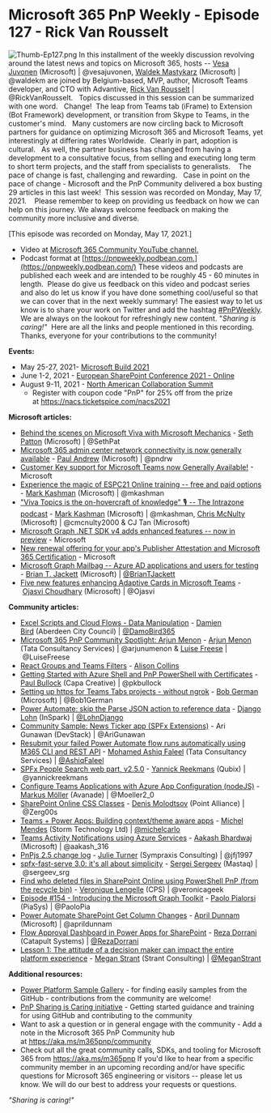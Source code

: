 # Microsoft 365 PnP Weekly - Episode 127 - Rick Van Rousselt

![Thumb-Ep127.png](https://techcommunity.microsoft.com/t5/image/serverpage/image-id/281342iD8D828E60044062F/image-size/large?v=v2&px=999 "Thumb-Ep127.png")
In this installment of the weekly discussion revolving around the latest
news and topics on Microsoft 365, hosts -- [Vesa
Juvonen](http://twitter.com/vesajuvonen) (Microsoft) \|
\@vesajuvonen, [Waldek
Mastykarz](http://twitter.com/waldekm) (Microsoft) \| \@waldekm are
joined by Belgium-based, MVP, author, Microsoft Teams developer, and CTO
with Advantive, [Rick Van Rousselt](http://twitter.com/RickVanRousselt)
\| \@RickVanRousselt.   Topics discussed in this session can be
summarized with one word.   Change!  The leap from Teams tab (iFrame) to
Extension (Bot Framework) development, or transition from Skype to
Teams, in the customer's mind.   Many customers are now circling back to
Microsoft partners for guidance on optimizing Microsoft 365 and
Microsoft Teams, yet interestingly at differing rates Worldwide. 
Clearly in part, adoption is cultural.   As well, the partner business
has changed from having a development to a consultative focus, from
selling and executing long term to short term projects, and the staff
from specialists to generalists.    The pace of change is fast,
challenging and rewarding.   Case in point on the pace of change -
Microsoft and the PnP Community delivered a box busting 29 articles in
this last week!  This session was recorded on Monday, May 17, 2021.   
Please remember to keep on providing us feedback on how we can help on
this journey. We always welcome feedback on making the community more
inclusive and diverse.

[This episode was recorded on Monday, May 17,
2021.]
-   Video at [Microsoft 365 Community YouTube
    channel.](https://aka.ms/m365pnp-videos)
-   Podcast format
    at [https://pnpweekly.podbean.com.](https://pnpweekly.podbean.com/)
These videos and podcasts are published each week and are intended to be
roughly 45 - 60 minutes in length.  Please do give us feedback on this
video and podcast series and also do let us know if you have done
something cool/useful so that we can cover that in the next weekly
summary! The easiest way to let us know is to share your work on Twitter
and add the
hashtag [#PnPWeekly](https://twitter.com/search?q=%23pnpweekly). We are
always on the lookout for refreshingly new content. "*Sharing is
caring!"* 
Here are all the links and people mentioned in this recording. Thanks,
everyone for your contributions to the community!

**Events:**
-   May 25-27, 2021- [Microsoft Build
    2021](https://mybuild.microsoft.com/?WT.mc_id=m365-28827-wmastyka)
-   June 1-2, 2021 - [European SharePoint Conference 2021 -
    Online](https://www.sharepointeurope.com/conference/schedule/)
-   August 9-11, 2021 - [North American Collaboration
    Summit](https://www.collabsummit.org/)
    -   Register with coupon code \"PnP\" for 25% off from the prize
        at <https://nacs.ticketspice.com/nacs2021>


**Microsoft articles:**
-   [Behind the scenes on Microsoft Viva with Microsoft
    Mechanics](https://techcommunity.microsoft.com/t5/microsoft-365-blog/behind-the-scenes-on-microsoft-viva-with-microsoft-mechanics/ba-p/2323255?WT.mc_id=m365-28827-wmastyka)
    - [Seth Patton](https://twitter.com/SethPat) (Microsoft)
    \| \@SethPat
-   [Microsoft 365 admin center network connectivity is now generally
    available](https://techcommunity.microsoft.com/t5/microsoft-365-blog/microsoft-365-admin-center-network-connectivity-is-now-generally/ba-p/2344877?WT.mc_id=m365-28827-wmastyka) -
    [Paul Andrew](https://twitter.com/pndrw) (Microsoft) \| \@pndrw
-   [Customer Key support for Microsoft Teams now Generally
    Available!](https://techcommunity.microsoft.com/t5/microsoft-teams-blog/customer-key-support-for-microsoft-teams-now-generally-available/ba-p/2349855?WT.mc_id=m365-28827-wmastyka) -
    Microsoft
-   [Experience the magic of ESPC21 Online training -- free and paid
    options](https://techcommunity.microsoft.com/t5/microsoft-sharepoint-blog/experience-the-magic-of-espc21-online-training-free-and-paid/ba-p/2352710?WT.mc_id=m365-28827-wmastyka) -
    [Mark Kashman](https://twitter.com/mkashman) (Microsoft)
    \| \@mkashman
-   ["Viva Topics is the on-hovercraft of knowledge" :studio_microphone:
    -- The Intrazone
    podcast](https://techcommunity.microsoft.com/t5/microsoft-sharepoint-blog/viva-topics-is-the-on-hovercraft-of-knowledge-the-intrazone/ba-p/2342941?WT.mc_id=m365-28827-wmastyka) -
    [Mark Kashman](https://twitter.com/mkashman) (Microsoft)
    \| \@mkashman, [Chris McNulty](https://twitter.com/cmcnulty2000)
    (Microsoft) \| \@cmcnulty2000 & CJ Tan (Microsoft)
-   [Microsoft Graph .NET SDK v4 adds enhanced features -- now in
    preview](https://developer.microsoft.com/en-us/microsoft-365/blogs/microsoft-graph-net-sdk-v4-adds-enhanced-features-now-in-preview/?WT.mc_id=m365-28827-wmastyka) -
    Microsoft
-   [New renewal offering for your app's Publisher Attestation and
    Microsoft 365
    Certification](https://developer.microsoft.com/en-us/microsoft-365/blogs/new-renewal-offering-for-your-apps-publisher-attestation-and-microsoft-365-certification/?WT.mc_id=m365-28827-wmastyka) -
    Microsoft
-   [Microsoft Graph Mailbag -- Azure AD applications and users for
    testing](https://developer.microsoft.com/en-us/microsoft-365/blogs/microsoft-graph-mailbag-azure-ad-applications-and-users-for-testing/?WT.mc_id=m365-28827-wmastyka)
    - [Brian T. Jackett](https://twitter.com/briantjackett) (Microsoft)
    \| [\@BrianTJackett](/t5/user/viewprofilepage/user-id/4556)
-   [Five new features enhancing Adaptive Cards in Microsoft
    Teams](https://developer.microsoft.com/en-us/microsoft-365/blogs/five-new-features-enhancing-adaptive-cards-in-microsoft-teams/?WT.mc_id=m365-28827-wmastyka)
    - [Ojasvi Choudhary](https://twitter.com/Ojasvi) (Microsoft)
    \| \@Ojasvi

**Community articles:**
-   [Excel Scripts and Cloud Flows - Data
    Manipulation](https://techcommunity.microsoft.com/t5/microsoft-365-pnp-blog/excel-scripts-and-cloud-flows-data-manipulation/ba-p/2356956?WT.mc_id=m365-28827-wmastyka)
    - [Damien Bird](https://twitter.com/damobird365) (Aberdeen City
    Council)
    \| [\@DamoBird365](/t5/user/viewprofilepage/user-id/1035201)
-   [Microsoft 365 PnP Community Spotlight: Arjun
    Menon](https://techcommunity.microsoft.com/t5/microsoft-365-pnp-blog/microsoft-365-pnp-community-spotlight-arjun-menon/ba-p/2356938?WT.mc_id=m365-28827-wmastyka) -
    [Arjun Menon](https://twitter.com/arjunumenon) (Tata Consultancy
    Services) \| \@arjunumenon & [Luise
    Freese](https://twitter.com/LuiseFreese) \| \@LuiseFreese
-   [React Groups and Teams
    Filters](https://techcommunity.microsoft.com/t5/microsoft-365-pnp-blog/react-groups-and-teams-filters/ba-p/2355920?WT.mc_id=m365-28827-wmastyka) -
    [Alison
    Collins](https://techcommunity.microsoft.com/t5/user/viewprofilepage/user-id/1047184?WT.mc_id=m365-28827-wmastyka) 
-   [Getting Started with Azure Shell and PnP PowerShell with
    Certificates](https://techcommunity.microsoft.com/t5/microsoft-365-pnp-blog/getting-started-with-azure-shell-and-pnp-powershell-with/ba-p/2315482?WT.mc_id=m365-28827-wmastyka) -
    [Paul Bullock](https://twitter.com/pkbullock) (Capa Creative)
    \| \@pkbullock
-   [Setting up https for Teams Tabs projects - without
    ngrok](https://techcommunity.microsoft.com/t5/microsoft-365-pnp-blog/setting-up-https-for-teams-tabs-projects-without-ngrok/ba-p/2351012?WT.mc_id=m365-28827-wmastyka) -
    [Bob German](https://twitter.com/Bob1German) (Microsoft)
    \| \@Bob1German
-   [Power Automate: skip the Parse JSON action to reference
    data](https://techcommunity.microsoft.com/t5/microsoft-365-pnp-blog/power-automate-skip-the-parse-json-action-to-reference-data/ba-p/2336866?WT.mc_id=m365-28827-wmastyka)
    - [Django Lohn](https://twitter.com/lohndjango) (InSpark)
    \| [\@LohnDjango](/t5/user/viewprofilepage/user-id/179280)
-   [Community Sample: News Ticker app (SPFx
    Extensions)](https://techcommunity.microsoft.com/t5/microsoft-365-pnp-blog/community-sample-news-ticker-app-spfx-extensions/ba-p/2337566?WT.mc_id=m365-28827-wmastyka) -
    Ari Gunawan (DevStack) \| \@AriGunawan
-   [Resubmit your failed Power Automate flow runs automatically using
    M365 CLI and REST
    API](https://ashiqf.com/2021/05/09/resubmit-your-failed-power-automate-flow-runs-automatically-using-m365-cli-and-rest-api/amp/#top)
    - [Mohamed Ashiq Faleel](https://twitter.com/AshiqFaleel) (Tata
    Consultancy Services)
    \| [\@AshiqFaleel](/t5/user/viewprofilepage/user-id/435366)
-   [SPFx People Search web part,
    v2.5.0](https://blog.yannickreekmans.be/spfx-people-search-web-part-v2-5-0/) -
    [Yannick Reekmans](https://twitter.com/yannickreekmans) (Qubix)
    \| \@yannickreekmans
-   [Configure Teams Applications with Azure App Configuration
    (nodeJS)](https://mmsharepoint.wordpress.com/2021/05/17/configure-teams-applications-with-azure-app-configuration-nodejs/) -
    [Markus Möller](https://twitter.com/Moeller2_0) (Avanade)
    \| \@Moeller2_0
-   [SharePoint Online CSS
    Classes](https://zerg00s.github.io/sp-modern-classes/) - [Denis
    Molodtsov](https://twitter.com/Zerg00s) (Point Alliance)
    \| \@Zerg00s
-   [Teams + Power Apps: Building context/theme aware
    apps](https://michelcarlo.com/2021/05/15/teams-power-apps-building-theme-and-context-aware-apps/)
    - [Michel Mendes](https://twitter.com/michelcarlo) (Storm Technology
    Ltd) \| [\@michelcarlo](/t5/user/viewprofilepage/user-id/65753)
-   [Teams Activity Notifications using Azure
    Services](https://aakashbhardwaj619.github.io/2021/05/15/Teams-Activity-Notifications-Azure.html) -
    [Aakash Bhardwaj](https://twitter.com/aakash_316) (Microsoft)
    \| \@aakash_316
-   [PnPjs 2.5 change
    log](https://github.com/pnp/pnpjs/blob/main/CHANGELOG.md) - [Julie
    Turner](https://twitter.com/jfj1997) (Sympraxis Consulting)
    \| \@jfj1997
-   [spfx-fast-serve 3.0: it\'s all about
    simplicity](https://spblog.net/post/2021/05/12/spfx-fast-serve-3-0-it-s-all-about-simplicity) -
    [Sergei Sergeev](https://twitter.com/sergeev_srg) (Mastaq)
    \| \@sergeev_srg
-   [Find who deleted files in SharePoint Online using PowerShell PnP
    (from the recycle
    bin)](https://veronicageek.com/microsoft-365/sharepoint-online/find-who-deleted-files-in-sharepoint-online-using-powershell-pnp-from-the-recycle-bin/2021/05/) -
    [Veronique Lengelle](https://twitter.com/veronicageek) (CPS)
    \| \@veronicageek
-   [Episode #154 - Introducing the Microsoft Graph
    Toolkit](https://www.youtube.com/watch?v=H6EDU40JE2E) - [Paolo
    Pialorsi](https://twitter.com/PaoloPia) (PiaSys) \| \@PaoloPia
-   [Power Automate SharePoint Get Column
    Changes](https://www.youtube.com/watch?v=DT6BpixFbHY) - [April
    Dunnam](https://twitter.com/aprildunnam) (Microsoft)
    \| \@aprildunnam
-   [Flow Approval Dashboard in Power Apps for
    SharePoint](https://www.youtube.com/watch?v=d4e1whKVJU4) - [Reza
    Dorrani](https://twitter.com/rezadorrani) (Catapult Systems)
    \| [\@RezaDorrani](/t5/user/viewprofilepage/user-id/285374)
-   [Lesson 1: The attitude of a decision maker can impact the entire
    platform
    experience](https://regarding365.com/lesson-1-the-attitude-of-a-decision-maker-can-impact-the-entire-platform-experience-5a891e12e677) -
    [Megan Strant](https://twitter.com/MeganStrant) (Strant Consulting)
    \| [\@MeganStrant](/t5/user/viewprofilepage/user-id/579847)

**Additional resources:**
-   [Power Platform Sample
    Gallery](https://aka.ms/powerplatform-samples) - for finding easily
    samples from the GitHub - contributions from the community are
    welcome!
-   [PnP Sharing is Caring
    initiative](https://aka.ms/sharing-is-caring) - Getting started
    guidance and training for using GitHub and contributing to the
    community
-   Want to ask a question or in general engage with the community - Add
    a note in the Microsoft 365 PnP Community hub
    at <https://aka.ms/m365pnp/community>
-   Check out all the great community calls, SDKs, and tooling for
    Microsoft 365 from <https://aka.ms/m365pnp>
If you'd like to hear from a specific community member in an upcoming
recording and/or have specific questions for Microsoft 365 engineering
or visitors -- please let us know. We will do our best to address your
requests or questions.

*\"Sharing is caring!\"*
